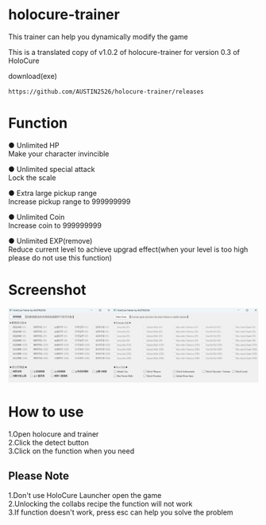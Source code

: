 ﻿# holocure-trainer  
This trainer can help you dynamically modify the game   

This is a translated copy of v1.0.2 of holocure-trainer for version 0.3 of HoloCure

download(exe)  

```
https://github.com/AUSTIN2526/holocure-trainer/releases
```

# Function  

● Unlimited HP  
  Make your character invincible  
  
● Unlimited special attack  
  Lock the scale

● Extra large pickup range  
  Increase pickup range to 999999999

● Unlimited Coin  
  Increase coin to 999999999  
  
● Unlimited EXP(remove)  
 Reduce current level to achieve upgrad effect(when your level is too high please do not use this function)  
	
# Screenshot  
![Image text](https://github.com/AUSTIN2526/holocure-trainer/blob/main/screen.png)  
   
# How to use  
1.Open holocure and trainer  
2.Click the detect button   
3.Click on the function when you need  

## Please Note
1.Don't use HoloCure Launcher open the game  
2.Unlocking the collabs recipe the function will not work  
3.If function doesn't work, press esc can help you solve the problem  
